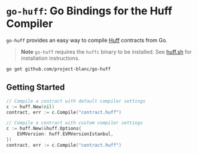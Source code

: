 # `go-huff`: Go Bindings for the Huff Compiler

`go-huff` provides an easy way to compile [Huff](https://github.com/huff-language/huff-rs) contracts from Go.

> **Note**
> `go-huff` requires the `huffc` binary to be installed. See [huff.sh](https://huff.sh) for installation instructions.

```
go get github.com/project-blanc/go-huff
```

## Getting Started

```go
// Compile a contract with default compiler settings
c := huff.New(nil)
contract, err := c.Compile("contract.huff")

// Compile a contract with custom compiler settings
c := huff.New(&huff.Options{
    EVMVersion: huff.EVMVersionIstanbul,
})
contract, err := c.Compile("contract.huff")
```
